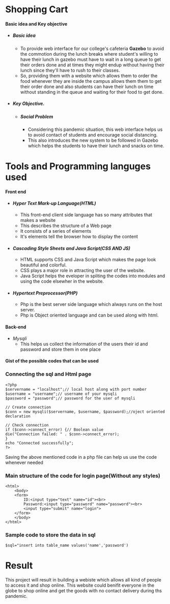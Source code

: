# Shopping Cart
#### Basic idea and Key objective
* ##### Basic idea
	* To provide web interface for our college's cafeteria **Gazebo** to avoid the commotion during the lunch breaks where student's willing to have their lunch in gazebo must have to wait in a long queue to get their orders done and at times they might endup without having their lunch since they'll have to rush to their classes.
	* So, providing them with a website which allows them to order the food whenever they are inside the campus allows them them to get their order done and also students can have their lunch on time without standing in the queue and waiting for their food to get done.
* ##### Key Objective.
	* ##### Social Problem
		* Considering this pandemic situation, this web interface helps us to avoid contact of students and encourage social distancing.
		* This also introduces the new system to be followed in Gazebo which helps the students to have their lunch and snacks on time.
# Tools and Programming languges used
#### Front end 
* #### *Hyper Text Mark-up Language(HTML)*
	* This front-end client side language has so many attributes that makes a website
	* This describes the structure of a Web page
	* It consists of a series of elements
	* It's elements tell the browser how to display the content
* #### *Cascading Style Sheets and Java Script(CSS AND JS)*
	* HTML supports CSS and Java Script which makes the page look beautiful and colorful.
	* CSS plays a major role in attracting the user of the website.
	* Java Script helps the eveloper in spliting the codes into modules and using the code elsewher in the website.
* #### *Hypertext Preprocessor(PHP)*
	* Php is the best server side language which always runs on the host server.
	* Php is Object oriented language and can be used along with html.
#### Back-end
* *Mysqli*
	* This helps us collect the information of the users their id and password and store them in one place
#### Gist of the possible codes that can be used
### Connecting the sql and Html page
	<?php
	$servername = "localhost";// local host along with port number
	$username = "username";// username of your mysqli
	$password = "password";// password for the user of mysqli

	// Create connection
	$conn = new mysqli($servername, $username, $password);//oject oriented declaration
	
	// Check connection
	if ($conn->connect_error) {// Boolean value
 	die("Connection failed: " . $conn->connect_error);
	}
	echo "Connected successfully";
	?>
Saving the above mentioned code in a php file can help us use the code whenever needed
### Main structure of the code for login page(Without any styles)
	<html>
		<body>
		<form>
			ID:<input type="text" name="id"><br>
			Password:<input type="password" name="password"><br>
			<input type="submit" name="login">
		</form>
		</body>
	</html>
### Sample code to store the data in sql
	$sql="insert into table_name values('name','password')
# Result 
This project will result in building a webiste which allows all kind of people to access it and shop online.
This website could benifit everyone in the globe to shop online and get the goods with no contact delivery during ths pandemic.
		
